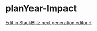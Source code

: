 # planYear-Impact

[Edit in StackBlitz next generation editor ⚡️](https://stackblitz.com/~/github.com/YuneshSh/planYear-Impact)